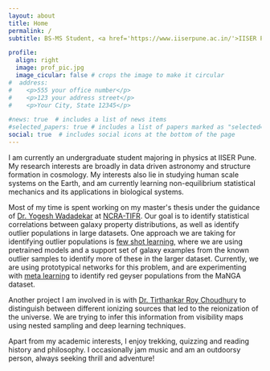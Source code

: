 ```yaml
---
layout: about
title: Home
permalink: /
subtitle: BS-MS Student, <a href='https://www.iiserpune.ac.in/'>IISER Pune</a>.

profile:
  align: right
  image: prof_pic.jpg
  image_cicular: false # crops the image to make it circular
#  address: 
#    <p>555 your office number</p>
#    <p>123 your address street</p>
#    <p>Your City, State 12345</p>

#news: true  # includes a list of news items
#selected_papers: true # includes a list of papers marked as "selected={true}"
social: true  # includes social icons at the bottom of the page
---
```



I am currently an undergraduate student majoring in physics at IISER Pune. My research interests are broadly in data driven astronomy and structure formation in cosmology. My interests also lie in studying human scale systems on the Earth, and am currently learning non-equilibrium statistical mechanics and its applications in biological systems.

Most of my time is spent working on my master's thesis under the guidance of <a href='http://www.ncra.tifr.res.in/~yogesh/'>Dr. Yogesh Wadadekar</a> at <a href='http://www.ncra.tifr.res.in/ncra/main'>NCRA-TIFR</a>. Our goal is to identify statistical correlations between galaxy property distributions, as well as identify outlier populations in large datasets. One approach we are taking for identifying outlier populations is <a href='https://blog.paperspace.com/few-shot-learning/'>few shot learning</a>, where we are using pretrained models and a support set of galaxy examples from the known outlier samples to identify more of these in the larger dataset. Currently, we are using prototypical networks for this problem, and are experimenting with <a href='https://machinelearningmastery.com/meta-learning-in-machine-learning/'>meta learning</a> to identify red geyser populations from the MaNGA dataset.

Another project I am involved in is with <a href='http://www.ncra.tifr.res.in/~tirth/'>Dr. Tirthankar Roy Choudhury</a> to distinguish between different ionizing sources that led to the reionization of the universe. We are trying to infer this information from visibility maps using nested sampling and deep learning techniques.


Apart from my academic interests, I enjoy trekking, quizzing and reading history and philosophy. I occasionally jam music and am an outdoorsy person, always seeking thrill and adventure!


<!-- Put your address / P.O. box / other info right below your picture. You can also disable any these elements by editing `profile` property of the YAML header of your `_pages/about.md`. Edit `_bibliography/papers.bib` and Jekyll will render your [publications page](/al-folio/publications/) automatically.

 # Link to your social media connections, too. This theme is set up to use [Font Awesome icons](http://fortawesome.github.io/Font-Awesome/) and [Academicons](https://jpswalsh.github.io/academicons/), like the ones below. Add your Facebook, Twitter, LinkedIn, Google Scholar, or just disable all of them. -->
